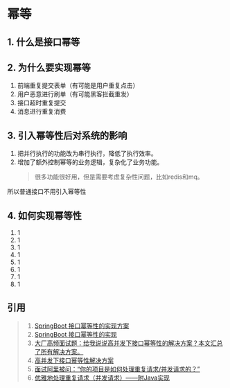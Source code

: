 # 幂等

## 1. 什么是接口幂等

## 2. 为什么要实现幂等

1. 前端重复提交表单（有可能是用户重复点击）
2. 用户恶意进行刷单（有可能黑客拦截重发）
3. 接口超时重复提交
4. 消息进行重复消费

## 3. 引入幂等性后对系统的影响

1. 把并行执行的功能改为串行执行，降低了执行效率。
2. 增加了额外控制幂等的业务逻辑，复杂化了业务功能。
    >很多功能很好用，但是需要考虑复杂性问题，比如redis和mq。

所以普通接口不用引入幂等性

## 4. 如何实现幂等性

1. 1
2. 1
3. 1
4. 1
5. 1
6. 1
7. 1
8. 1

## 引用
>1. [SpringBoot 接口幂等性的实现方案](https://mp.weixin.qq.com/s/D3wZyWKLczK9rXBnwm4dtQ)
>1. [SpringBoot 接口幂等性的实现](http://www.mydlq.club/article/94/)
>2. [大厂高频面试题：给我说说高并发下接口幂等性的解决方案？本文汇总了所有解决方案。](https://mp.weixin.qq.com/s/8ZPdOVqEQZpvDFaoqxoqYQ)
>2. [高并发下接口幂等性解决方案](https://blog.csdn.net/u011635492/article/details/81058153)
>3. [面试阿里被问：“你的项目是如何处理重复请求/并发请求的？”](https://mp.weixin.qq.com/s/S0KYKVUUZIKdzxoIwP8ZXw)
>3. [优雅地处理重复请求（并发请求）——附Java实现](https://jaskey.github.io/blog/2020/05/19/handle-duplicate-request/)